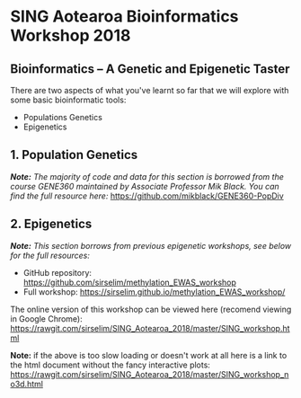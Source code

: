 # SING Aotearoa Bioinformatics Workshop 2018

## Bioinformatics – A Genetic and Epigenetic Taster

There are two aspects of what you've learnt so far that we will explore with some basic bioinformatic tools:

  - Populations Genetics
  - Epigenetics
  
## 1. Population Genetics

***Note:*** *The majority of code and data for this section is borrowed from the course GENE360 maintained by Associate Professor Mik Black. You can find the full resource here:* https://github.com/mikblack/GENE360-PopDiv

## 2. Epigenetics

***Note:*** *This section borrows from previous epigenetic workshops, see below for the full resources:*

  - GitHub repository: https://github.com/sirselim/methylation_EWAS_workshop  
  - Full workshop: https://sirselim.github.io/methylation_EWAS_workshop/
  

The online version of this workshop can be viewed here (recomend viewing in Google Chrome): https://rawgit.com/sirselim/SING_Aotearoa_2018/master/SING_workshop.html

**Note:** if the above is too slow loading or doesn't work at all here is a link to the html document without the fancy interactive plots: https://rawgit.com/sirselim/SING_Aotearoa_2018/master/SING_workshop_no3d.html